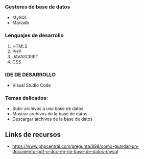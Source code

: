 ### Gestores de base de datos
- MySQL
- Mariadb

### Lenguajes de desarrollo
1. HTML5
2. PHP
3. JAVASCRIPT
4. CSS

### IDE DE DESARROLLO
 - Visual Studio Code

### Temas delicados:
 - Subir archivos a una base de datos
 - Mostrar archivos de la base de datos
 - Descargar archivos de la base de datos

## Links de recursos
 - https://www.phpcentral.com/pregunta/898/como-guardar-un-documento-pdf-o-doc-en-mi-base-de-datos-mysql
